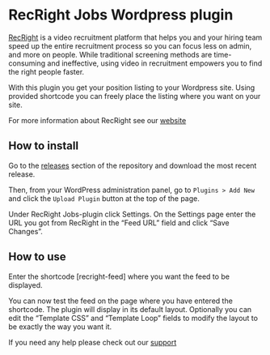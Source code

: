 # RecRight Jobs Wordpress plugin

[RecRight](https://www.recright.com/) is a video recruitment platform that helps you and your hiring team speed up the entire recruitment 
process so you can focus less on admin, and more on people. While traditional screening methods are time-consuming 
and ineffective, using video in recruitment empowers you to find the right people faster. 

With this plugin you get your position listing to your Wordpress site. Using provided shortcode you can freely place the listing where you want on your site.

For more information about RecRight see our [website](https://www.recright.com/)

## How to install

Go to the [releases](https://github.com/recruitbynet/recright-wp-plugin/releases) section of the repository and download the most recent release.

Then, from your WordPress administration panel, go to `Plugins > Add New` and click the `Upload Plugin` button at the top of the page.

Under RecRight Jobs-plugin click ​Settings. On the Settings page enter the URL you got from RecRight in the “Feed URL” field and click “Save Changes”.

## How to use

Enter the shortcode ​[recright-feed]​ where you want the feed to be displayed.

You can now test the feed on the page where you have entered the shortcode. The plugin will display in its default layout. Optionally you can edit the “Template CSS” and “Template Loop” fields to modify the layout to be exactly the way you want it.

If you need any help please check out our [support](https://support.recright.com)